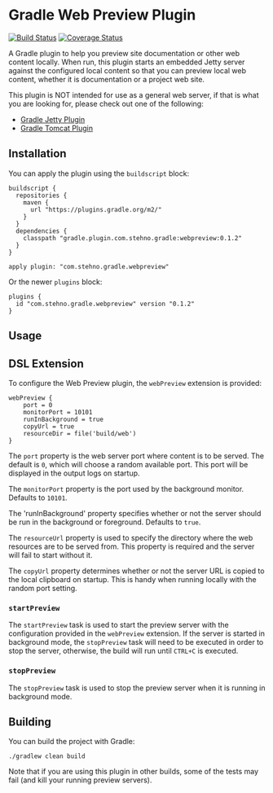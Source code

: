 # Gradle Web Preview Plugin

[![Build Status](https://travis-ci.org/cjstehno/gradle-webpreview-plugin.svg?branch=master)](https://travis-ci.org/cjstehno/gradle-webpreview-plugin) [![Coverage Status](https://coveralls.io/repos/github/cjstehno/gradle-webpreview-plugin/badge.svg?branch=master)](https://coveralls.io/github/cjstehno/gradle-webpreview-plugin?branch=master)

A Gradle plugin to help you preview site documentation or other web content locally. When run, this plugin starts an embedded Jetty server against
the configured local content so that you can preview local web content, whether it is documentation or a project web site.

This plugin is NOT intended for use as a general web server, if that is what you are looking for, please check out one of the following:

* [Gradle Jetty Plugin](https://docs.gradle.org/current/userguide/jetty_plugin.html)
* [Gradle Tomcat Plugin](https://plugins.gradle.org/plugin/com.bmuschko.tomcat)

## Installation

You can apply the plugin using the `buildscript` block:

    buildscript {
      repositories {
        maven {
          url "https://plugins.gradle.org/m2/"
        }
      }
      dependencies {
        classpath "gradle.plugin.com.stehno.gradle:webpreview:0.1.2"
      }
    }
    
    apply plugin: "com.stehno.gradle.webpreview"
    
Or the newer `plugins` block:

    plugins {
      id "com.stehno.gradle.webpreview" version "0.1.2"
    }
    
## Usage

## DSL Extension

To configure the Web Preview plugin, the `webPreview` extension is provided:

    webPreview {
        port = 0
        monitorPort = 10101
        runInBackground = true
        copyUrl = true
        resourceDir = file('build/web')
    }

The `port` property is the web server port where content is to be served. The default is `0`, which will choose a random available port. This port 
will be displayed in the output logs on startup.

The `monitorPort` property is the port used by the background monitor. Defaults to `10101`.

The 'runInBackground' property specifies whether or not the server should be run in the background or foreground. Defaults to `true`.

The `resourceUrl` property is used to specify the directory where the web resources are to be served from. This property is required and the server
will fail to start without it.

The `copyUrl` property determines whether or not the server URL is copied to the local clipboard on startup. This is handy when running locally 
with the random port setting.

### `startPreview`

The `startPreview` task is used to start the preview server with the configuration provided in the `webPreview` extension. If the server is started
in background mode, the `stopPreview` task will need to be executed in order to stop the server, otherwise, the build will run until `CTRL+C` is 
executed.

### `stopPreview`

The `stopPreview` task is used to stop the preview server when it is running in background mode.

## Building

You can build the project with Gradle:

    ./gradlew clean build

Note that if you are using this plugin in other builds, some of the tests may fail (and kill your running preview servers).